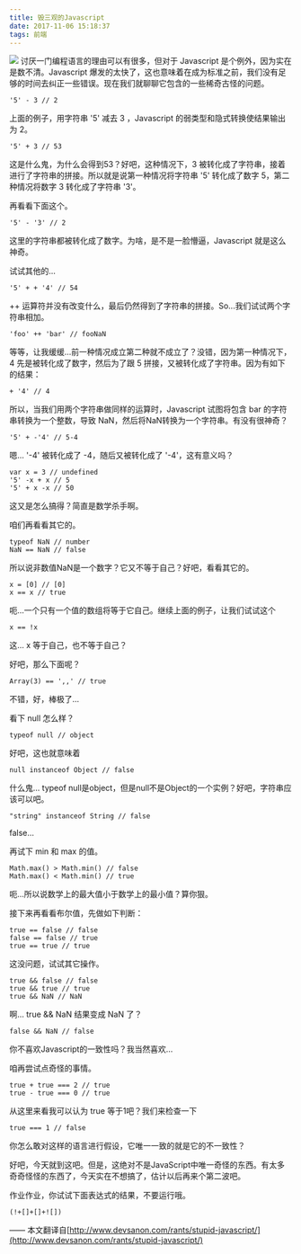 ```yaml
---
title: 毁三观的Javascript
date: 2017-11-06 15:18:37
tags: 前端
---
```

![](http://www.devsanon.com/wp-content/uploads/2017/09/javascript-300x179.jpg)
讨厌一门编程语言的理由可以有很多，但对于 Javascript 是个例外，因为实在是数不清。Javascript 爆发的太快了，这也意味着在成为标准之前，我们没有足够的时间去纠正一些错误。现在我们就聊聊它包含的一些稀奇古怪的问题。

<!-- more -->

```
'5' - 3 // 2
```

上面的例子，用字符串 '5' 减去 3 ，Javascript 的弱类型和隐式转换使结果输出为 2。

```
'5' + 3 // 53
```

这是什么鬼，为什么会得到53？好吧，这种情况下，3 被转化成了字符串，接着进行了字符串的拼接。所以就是说第一种情况将字符串 '5' 转化成了数字 5，第二种情况将数字 3 转化成了字符串 '3'。

再看看下面这个。

```
'5' - '3' // 2
```

这里的字符串都被转化成了数字。为啥，是不是一脸懵逼，Javascript 就是这么神奇。

试试其他的...

```
'5' + + '4' // 54
```

++ 运算符并没有改变什么，最后仍然得到了字符串的拼接。So...我们试试两个字符串相加。

```
'foo' ++ 'bar' // fooNaN
```

等等，让我缓缓...前一种情况成立第二种就不成立了？没错，因为第一种情况下，4 先是被转化成了数字，然后为了跟 5 拼接，又被转化成了字符串。因为有如下的结果：

```
+ '4' // 4
```

所以，当我们用两个字符串做同样的运算时，Javascript 试图将包含 bar 的字符串转换为一个整数，导致 NaN，然后​​将NaN转换为一个字符串。有没有很神奇？

```
'5' + -'4' // 5-4
```

嗯... '-4' 被转化成了 -4，随后又被转化成了 '-4'，这有意义吗？

```
var x = 3 // undefined
'5' -x + x // 5
'5' + x -x // 50
```

这又是怎么搞得？简直是数学杀手啊。

咱们再看看其它的。

```
typeof NaN // number
NaN == NaN // false
```

所以说非数值NaN是一个数字？它又不等于自己？好吧，看看其它的。

```
x = [0] // [0]
x == x // true
```

呃...一个只有一个值的数组将等于它自己。继续上面的例子，让我们试试这个

```
x == !x
```

这... x 等于自己，也不等于自己？

好吧，那么下面呢？

```
Array(3) == ',,' // true
```

不错，好，棒极了...

看下 null 怎么样？

```
typeof null // object
```

好吧，这也就意味着

```
null instanceof Object // false
```

什么鬼... typeof null是object，但是null不是Object的一个实例？好吧，字符串应该可以吧。

```
"string" instanceof String // false
```

false...

再试下 min 和 max 的值。

```
Math.max() > Math.min() // false
Math.max() < Math.min() // true
```

呃...所以说数学上的最大值小于数学上的最小值？算你狠。

接下来再看看布尔值，先做如下判断：

```
true == false // false
false == false // true
true == true // true
```

这没问题，试试其它操作。

```
true && false // false
true && true // true
true && NaN // NaN
```

啊... true && NaN 结果变成 NaN 了？

```
false && NaN // false
```

你不喜欢Javascript的一致性吗？我当然喜欢...

咱再尝试点奇怪的事情。

```
true + true === 2 // true
true - true === 0 // true
```

从这里来看我可以认为 true 等于1吧？我们来检查一下

```
true === 1 // false
```

你怎么敢对这样的语言进行假设，它唯一一致的就是它的不一致性？

好吧，今天就到这吧。但是，这绝对不是JavaScript中唯一奇怪的东西。有太多奇奇怪怪的东西了，今天实在不想搞了，估计以后再来个第二波吧。

作业作业，你试试下面表达式的结果，不要运行哦。

```
(!+[]+[]+![])
```

—— 本文翻译自[http://www.devsanon.com/rants/stupid-javascript/](http://www.devsanon.com/rants/stupid-javascript/)